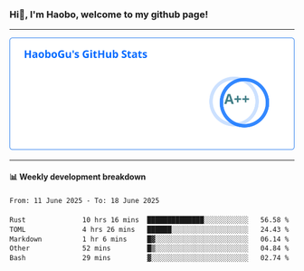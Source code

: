 <!--<h2 align="center"> Hi👋, I'm Haobo, welcome to my github page! </h2>-->
### Hi👋, I'm Haobo, welcome to my github page!
-------

<img href="https://github.com/HaoboGu" src="assets/stats.svg" alt="github stats" /> 

-------

#### 📊 **Weekly development breakdown**
<!--START_SECTION:waka-->

```txt
From: 11 June 2025 - To: 18 June 2025

Rust              10 hrs 16 mins  ██████████████░░░░░░░░░░░   56.58 %
TOML              4 hrs 26 mins   ██████░░░░░░░░░░░░░░░░░░░   24.43 %
Markdown          1 hr 6 mins     █▓░░░░░░░░░░░░░░░░░░░░░░░   06.14 %
Other             52 mins         █▒░░░░░░░░░░░░░░░░░░░░░░░   04.84 %
Bash              29 mins         ▓░░░░░░░░░░░░░░░░░░░░░░░░   02.74 %
```

<!--END_SECTION:waka-->
<!--
backup url: https://github-readme-status-dusky-ten.vercel.app/api?username=HaoboGu&count_private=true&show_icons=true&theme=transparent&border_color=2f80ed
-->
<!--
**HaoboGu/HaoboGu** is a ✨ _special_ ✨ repository because its `README.md` (this file) appears on your GitHub profile.

Here are some ideas to get you started:

- 🔭 I’m currently working on AI-assisted programming tools
- 🌱 I’m currently learning ...
- 👯 I’m looking to collaborate on ...
- 🤔 I’m looking for help with ...
- 💬 Ask me about ...
- 📫 How to reach me: ...
- 😄 Pronouns: ...
- ⚡ Fun fact: ...
-->
